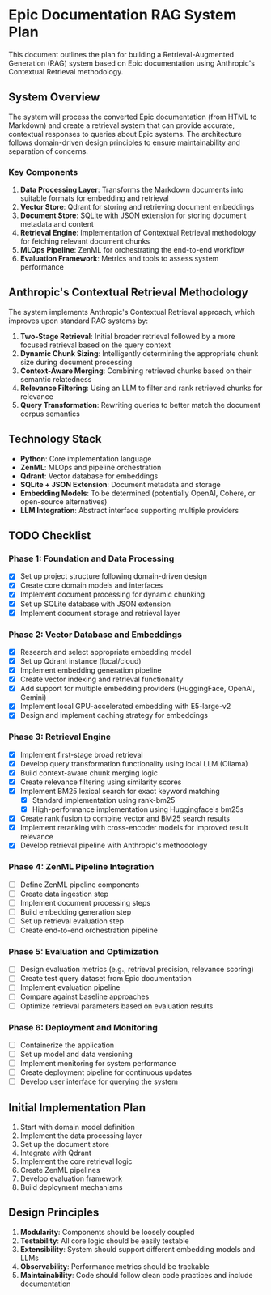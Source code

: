 # Epic Documentation RAG System Plan

This document outlines the plan for building a Retrieval-Augmented Generation (RAG) system based on Epic documentation using Anthropic's Contextual Retrieval methodology.

## System Overview

The system will process the converted Epic documentation (from HTML to Markdown) and create a retrieval system that can provide accurate, contextual responses to queries about Epic systems. The architecture follows domain-driven design principles to ensure maintainability and separation of concerns.

### Key Components

1. **Data Processing Layer**: Transforms the Markdown documents into suitable formats for embedding and retrieval
2. **Vector Store**: Qdrant for storing and retrieving document embeddings
3. **Document Store**: SQLite with JSON extension for storing document metadata and content
4. **Retrieval Engine**: Implementation of Contextual Retrieval methodology for fetching relevant document chunks
5. **MLOps Pipeline**: ZenML for orchestrating the end-to-end workflow
6. **Evaluation Framework**: Metrics and tools to assess system performance

## Anthropic's Contextual Retrieval Methodology

The system implements Anthropic's Contextual Retrieval approach, which improves upon standard RAG systems by:

1. **Two-Stage Retrieval**: Initial broader retrieval followed by a more focused retrieval based on the query context
2. **Dynamic Chunk Sizing**: Intelligently determining the appropriate chunk size during document processing
3. **Context-Aware Merging**: Combining retrieved chunks based on their semantic relatedness
4. **Relevance Filtering**: Using an LLM to filter and rank retrieved chunks for relevance
5. **Query Transformation**: Rewriting queries to better match the document corpus semantics

## Technology Stack

- **Python**: Core implementation language
- **ZenML**: MLOps and pipeline orchestration
- **Qdrant**: Vector database for embeddings
- **SQLite + JSON Extension**: Document metadata and storage
- **Embedding Models**: To be determined (potentially OpenAI, Cohere, or open-source alternatives)
- **LLM Integration**: Abstract interface supporting multiple providers

## TODO Checklist

### Phase 1: Foundation and Data Processing

- [x] Set up project structure following domain-driven design
- [x] Create core domain models and interfaces
- [x] Implement document processing for dynamic chunking
- [x] Set up SQLite database with JSON extension
- [x] Implement document storage and retrieval layer

### Phase 2: Vector Database and Embeddings

- [x] Research and select appropriate embedding model
- [x] Set up Qdrant instance (local/cloud)
- [x] Implement embedding generation pipeline
- [x] Create vector indexing and retrieval functionality
- [x] Add support for multiple embedding providers (HuggingFace, OpenAI, Gemini)
- [x] Implement local GPU-accelerated embedding with E5-large-v2
- [x] Design and implement caching strategy for embeddings

### Phase 3: Retrieval Engine

- [x] Implement first-stage broad retrieval
- [x] Develop query transformation functionality using local LLM (Ollama)
- [x] Build context-aware chunk merging logic
- [x] Create relevance filtering using similarity scores
- [x] Implement BM25 lexical search for exact keyword matching
  - [x] Standard implementation using rank-bm25
  - [x] High-performance implementation using Huggingface's bm25s
- [x] Create rank fusion to combine vector and BM25 search results
- [x] Implement reranking with cross-encoder models for improved result relevance
- [x] Develop retrieval pipeline with Anthropic's methodology

### Phase 4: ZenML Pipeline Integration

- [ ] Define ZenML pipeline components
- [ ] Create data ingestion step
- [ ] Implement document processing steps
- [ ] Build embedding generation step
- [ ] Set up retrieval evaluation step
- [ ] Create end-to-end orchestration pipeline

### Phase 5: Evaluation and Optimization

- [ ] Design evaluation metrics (e.g., retrieval precision, relevance scoring)
- [ ] Create test query dataset from Epic documentation
- [ ] Implement evaluation pipeline
- [ ] Compare against baseline approaches
- [ ] Optimize retrieval parameters based on evaluation results

### Phase 6: Deployment and Monitoring

- [ ] Containerize the application
- [ ] Set up model and data versioning
- [ ] Implement monitoring for system performance
- [ ] Create deployment pipeline for continuous updates
- [ ] Develop user interface for querying the system

## Initial Implementation Plan

1. Start with domain model definition
2. Implement the data processing layer
3. Set up the document store
4. Integrate with Qdrant
5. Implement the core retrieval logic
6. Create ZenML pipelines
7. Develop evaluation framework
8. Build deployment mechanisms

## Design Principles

1. **Modularity**: Components should be loosely coupled
2. **Testability**: All core logic should be easily testable
3. **Extensibility**: System should support different embedding models and LLMs
4. **Observability**: Performance metrics should be trackable
5. **Maintainability**: Code should follow clean code practices and include documentation